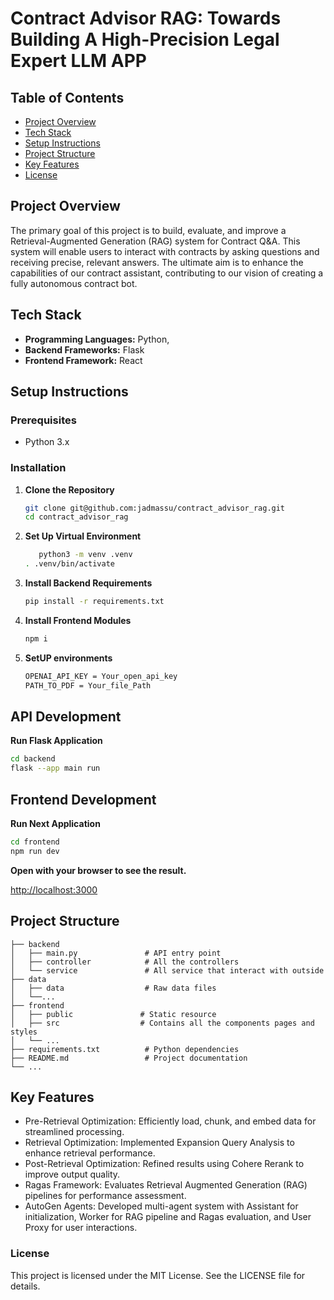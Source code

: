 # Contract Advisor RAG: Towards Building A High-Precision Legal Expert LLM APP

## Table of Contents

- [Project Overview](#project-overview)
- [Tech Stack](#tech-stack)
- [Setup Instructions](#setup-instructions)
- [Project Structure](#project-structure)
- [Key Features](#key-features) 
- [License](#license)


## Project Overview

The primary goal of this project is to build, evaluate, and improve a Retrieval-Augmented Generation (RAG) system for Contract Q&A. This system will enable users to interact with contracts by asking questions and receiving precise, relevant answers. The ultimate aim is to enhance the capabilities of our contract assistant, contributing to our vision of creating a fully autonomous contract bot.



## Tech Stack

- **Programming Languages:** Python,
- **Backend Frameworks:** Flask
- **Frontend Framework:** React

## Setup Instructions

### Prerequisites

- Python 3.x

### Installation

1. **Clone the Repository**
   ```sh
   git clone git@github.com:jadmassu/contract_advisor_rag.git
   cd contract_advisor_rag
   ```
2. **Set Up Virtual Environment**

   ```sh
      python3 -m venv .venv
   . .venv/bin/activate
   ```

3. **Install Backend Requirements**

   ```sh
   pip install -r requirements.txt
   ```

4. **Install Frontend Modules**
   ```sh
   npm i
   ```
5. **SetUP environments**
   ```sh
   OPENAI_API_KEY = Your_open_api_key
   PATH_TO_PDF = Your_file_Path
   ```

## API Development

**Run Flask Application**

```sh
cd backend
flask --app main run
```

## Frontend Development

**Run Next Application**

```sh
cd frontend
npm run dev
```

**Open with your browser to see the result.**

[http://localhost:3000](http://localhost:3000)

## Project Structure

    ├── backend
    │   ├── main.py               # API entry point
    │   ├── controller            # All the controllers
    │   └── service               # All service that interact with outside
    ├── data
    │   ├── data       		      # Raw data files
    │   └──...
    ├── frontend
    │   ├── public               # Static resource
    │   ├── src                  # Contains all the components pages and styles
    │   └── ...
    ├── requirements.txt          # Python dependencies
    ├── README.md                 # Project documentation
    └── ...

## Key Features

* Pre-Retrieval Optimization: Efficiently load, chunk, and embed data for streamlined processing.
* Retrieval Optimization: Implemented Expansion Query Analysis to enhance retrieval performance.
* Post-Retrieval Optimization: Refined results using Cohere Rerank to improve output quality.
* Ragas Framework: Evaluates Retrieval Augmented Generation (RAG) pipelines for performance assessment.
* AutoGen Agents: Developed multi-agent system with Assistant for initialization, Worker for RAG pipeline and Ragas evaluation, and User Proxy for user interactions.

### License

This project is licensed under the MIT License. See the LICENSE file for details.
